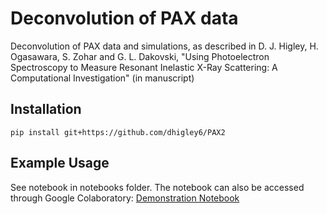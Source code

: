 # Deconvolution of PAX data

Deconvolution of PAX data and simulations, as described in
D. J. Higley, H. Ogasawara, S. Zohar and G. L. Dakovski, "Using Photoelectron Spectroscopy to Measure Resonant Inelastic X-Ray Scattering: A Computational Investigation" (in manuscript)

## Installation

```
pip install git+https://github.com/dhigley6/PAX2
```

## Example Usage

See notebook in notebooks folder. The notebook can also be accessed through Google Colaboratory:
[Demonstration Notebook](https://colab.research.google.com/github/dhigley6/PAX2/blob/master/notebooks/demonstration.ipynb)
